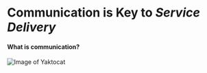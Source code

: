 # Communication is Key to _Service Delivery_

#### What is communication?

![Image of Yaktocat](https://octodex.github.com/images/yaktocat.png)
